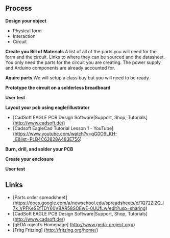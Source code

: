 ## Process

**Design your object**
+ Physical form
+ Interaction
+ Circuit

**Create you Bill of Materials**
A list of all of the parts you will need for the form and the circuit. Links to where they can be sourced and the datasheet.
You only need the parts for the circuit you are creating. The power supply and Arduino components are already accounted for.

**Aquire parts**
We will setup a class buy but you will need to be ready.

**Prototype the circuit on a solderless breadboard**

**User test**

**Layout your pcb using eagle/illustrator**
+ [CadSoft EAGLE PCB Design Software|Support, Shop, Tutorials] (http://www.cadsoft.de/)
+ [Cadsoft EagleCad Tutorial Lesson 1 - YouTube] (https://www.youtube.com/watch?v=qG0O9LKH-_E&list=PLB4C63828A483E756)

**Burn, drill, and solder your PCB**

**Create your enclosure**

**User test**

## Links

+ [Parts order spreadsheet] (https://docs.google.com/a/newschool.edu/spreadsheets/d/1Q72Zl2Q_l7k_VPFKeSEfTDY60VBAR58SOEwE-0UUfLw/edit?usp=sharing)
+ [CadSoft EAGLE PCB Design Software|Support, Shop, Tutorials] (http://www.cadsoft.de/)
+ [gEDA roject’s Homepage] (http://www.geda-project.org/)
+ [Fritg Fritzing] (http://fritzing.org/home/)

